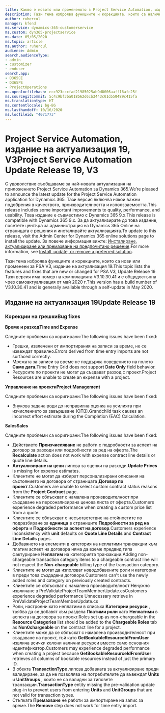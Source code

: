 ```yaml
---
title: Какво е новото или промененото в Project Service Automation, издание на актуализация 19, V3
description: Тази тема изброява функциите и корекциите, които са налични в Project Service Automation V3, издание на актуализация 19, V3.
author: ruhercul
manager: kfend
ms.service: dynamics-365-customerservice
ms.custom: dyn365-projectservice
ms.date: 05/05/2020
ms.topic: article
ms.author: ruhercul
audience: Admin
search.audienceType:
- admin
- customizer
- enduser
search.app:
- D365CE
- D365PS
- ProjectOperations
ms.openlocfilehash: ecc923cccfad21985025ab9d8006aaff16afc25f
ms.sourcegitcommit: 5c4c9bf3ba018562d6cb3443c01d550489c415fa
ms.translationtype: HT
ms.contentlocale: bg-BG
ms.lasthandoff: 10/16/2020
ms.locfileid: "4071773"
---
```

# <a name="project-service-automation-update-release-19-v3"></a><span data-ttu-id="94b41-103">Project Service Automation, издание на актуализация 19, V3</span><span class="sxs-lookup"><span data-stu-id="94b41-103">Project Service Automation Update Release 19, V3</span></span>

<span data-ttu-id="94b41-104">С удоволствие съобщаваме за най-новата актуализация на приложението Project Service Automation за Dynamics 365.</span><span class="sxs-lookup"><span data-stu-id="94b41-104">We’re pleased to announce the latest update for the Project Service Automation application for Dynamics 365.</span></span> <span data-ttu-id="94b41-105">Тази версия включва някои важни подобрения в качеството, производителността и използваемостта.</span><span class="sxs-lookup"><span data-stu-id="94b41-105">This release includes some important improvements to quality, performance, and usability.</span></span> <span data-ttu-id="94b41-106">Това издание е съвместимо с Dynamics 365 9.x.</span><span class="sxs-lookup"><span data-stu-id="94b41-106">This release is compatible with Dynamics 365 9.x.</span></span> <span data-ttu-id="94b41-107">За да актуализирате до това издание, посетете центъра за администрация на Dynamics 365 Online на страницата с решения и инсталирайте актуализацията.</span><span class="sxs-lookup"><span data-stu-id="94b41-107">To update to this release, visit the Admin Center for Dynamics 365 online solutions page to install the update.</span></span> <span data-ttu-id="94b41-108">За повече информация вижте: [Инсталиране, актуализиране или премахване на предпочитано решение](https://docs.microsoft.com/power-platform/admin/install-remove-preferred-solution).</span><span class="sxs-lookup"><span data-stu-id="94b41-108">For more information, see [Install, update, or remove a preferred solution](https://docs.microsoft.com/power-platform/admin/install-remove-preferred-solution).</span></span>

<span data-ttu-id="94b41-109">Тази тема изброява функциите и корекциите, които са нови или променени за PSA V3, издание на актуализация 19.</span><span class="sxs-lookup"><span data-stu-id="94b41-109">This topic lists the features and fixes that are new or changed for PSA V3, Update Release 19.</span></span> <span data-ttu-id="94b41-110">Тази версия има номер на компилацията V3.10.30.41 и е общодостъпна чрез самоактуализация от май 2020 г.</span><span class="sxs-lookup"><span data-stu-id="94b41-110">This version has a build number of V3.10.30.41 and is generally available through a self-update in May 2020.</span></span>

## <a name="update-release-19"></a><span data-ttu-id="94b41-111">Издание на актуализация 19</span><span class="sxs-lookup"><span data-stu-id="94b41-111">Update Release 19</span></span>

### <a name="bug-fixes"></a><span data-ttu-id="94b41-112">Корекции на грешки</span><span class="sxs-lookup"><span data-stu-id="94b41-112">Bug fixes</span></span>

<span data-ttu-id="94b41-113">**Време и разход**</span><span class="sxs-lookup"><span data-stu-id="94b41-113">**Time and Expense**</span></span>

<span data-ttu-id="94b41-114">Следните проблеми са коригирани:</span><span class="sxs-lookup"><span data-stu-id="94b41-114">The following issues have been fixed:</span></span> 

- <span data-ttu-id="94b41-115">Грешки, извлечени от импортирания на записи за време, не се извеждат правилно.</span><span class="sxs-lookup"><span data-stu-id="94b41-115">Errors derived from time entry imports are not surfaced correctly.</span></span>
- <span data-ttu-id="94b41-116">Мрежата за записи за време не поддържа поведението на полето **Само дата**.</span><span class="sxs-lookup"><span data-stu-id="94b41-116">Time Entry Grid does not support **Date Only** field behavior.</span></span>
- <span data-ttu-id="94b41-117">Ресурсите по проекти не могат да създават разход с проект.</span><span class="sxs-lookup"><span data-stu-id="94b41-117">Project Resources are unable to create an expense with a project.</span></span>

<span data-ttu-id="94b41-118">**Управление на проекти**</span><span class="sxs-lookup"><span data-stu-id="94b41-118">**Project Management**</span></span>

<span data-ttu-id="94b41-119">Следните проблеми са коригирани:</span><span class="sxs-lookup"><span data-stu-id="94b41-119">The following issues have been fixed:</span></span> 

-  <span data-ttu-id="94b41-120">Внукова задача води до неправилна оценка на усилията при изчислението за завършване (ОПЗ).</span><span class="sxs-lookup"><span data-stu-id="94b41-120">Grandchild task causes an incorrect effort estimate during the Completion (EAC) Calculation.</span></span>

<span data-ttu-id="94b41-121">**Sales**</span><span class="sxs-lookup"><span data-stu-id="94b41-121">**Sales**</span></span>

<span data-ttu-id="94b41-122">Следните проблеми са коригирани:</span><span class="sxs-lookup"><span data-stu-id="94b41-122">The following issues have been fixed:</span></span> 

- <span data-ttu-id="94b41-123">Действието **Преизчисляване** не работи с подробности за аспект на договор за разходи или подробности за ред на оферта.</span><span class="sxs-lookup"><span data-stu-id="94b41-123">The **Recalculate** action does not work with expense contract line details or quote line details.</span></span>
- <span data-ttu-id="94b41-124">**Актуализиране на цени** липсва за оценки на разходи.</span><span class="sxs-lookup"><span data-stu-id="94b41-124">**Update Prices** is missing for expense estimates.</span></span>
-  <span data-ttu-id="94b41-125">Клиентите не могат да избират персонализирани описания на състоянието на договора от страницата **Договор по проект**.</span><span class="sxs-lookup"><span data-stu-id="94b41-125">Customers are unable to select custom contract status reasons from the **Project Contract** page.</span></span>
- <span data-ttu-id="94b41-126">Клиентите се сблъскват с намалена производителност при създаване на персонализирана ценова листа от оферта.</span><span class="sxs-lookup"><span data-stu-id="94b41-126">Customers experience degraded performance when creating a custom price list from a quote.</span></span>
- <span data-ttu-id="94b41-127">Клиентите се сблъскват с несъответствие на стойностите по подразбиране за **единица** в страниците **Подробности за ред на оферта** и **Подробности за аспект на договор**.</span><span class="sxs-lookup"><span data-stu-id="94b41-127">Customers experience inconsistency with **unit** defaults on **Quote Line Details** and **Contract Line Details** pages.</span></span>
- <span data-ttu-id="94b41-128">Добавянето на елементи в категория на неплатими транзакции към платим аспект на договора няма да вземе предвид типа фактуриране **Неплатим** на категорията транзакции.</span><span class="sxs-lookup"><span data-stu-id="94b41-128">Adding non-chargeable transaction category items to a chargeable contract line will not respect the **Non-chargeable** billing type of the transaction category.</span></span>
- <span data-ttu-id="94b41-129">Клиентите не могат да използват новодобавените роли и категории в преди това създадени договори.</span><span class="sxs-lookup"><span data-stu-id="94b41-129">Customers can't use the newly added roles and category on previously created contracts.</span></span>
- <span data-ttu-id="94b41-130">Клиентите се сблъскват с намалена производителност Ненужно извличане в PreValidateProjectTeamMemberUpdate.cs</span><span class="sxs-lookup"><span data-stu-id="94b41-130">Customers experience degraded performance Unnecessary retrieve in PreValidateProjectTeamMemberUpdate.cs</span></span>
- <span data-ttu-id="94b41-131">Роли, настроени като неплатими в списъка **Категории ресурси** , трябва да се добавят към раздела **Платими роли** като **Неплатими** в аспекта на договора за проект.</span><span class="sxs-lookup"><span data-stu-id="94b41-131">Roles set up as non-chargeable in the **Resource Categories** list should be added to the **Chargeable Roles** tab as **Non0chargeable** on the contract line for a project.</span></span>
- <span data-ttu-id="94b41-132">Клиентите може да се сблъскат с намалена производителност при създаване на проект, тъй като **GetBookableResourceIdFromUser** извлича всички колони налични ресурси вместо само основния идентификатор.</span><span class="sxs-lookup"><span data-stu-id="94b41-132">Customers may experience degraded performance when creating a project because **GetBookableResourceIdFromUser** retrieves all columns of bookable resources instead of just the primary ID.</span></span>
- <span data-ttu-id="94b41-133">В обекта **TransactionType** липсва добавката за актуализиране преди валидиране, за да не позволява на потребителите да въвеждат **Units** и **UnitGroups** , които не са валидни за типовете транзакции.</span><span class="sxs-lookup"><span data-stu-id="94b41-133">**TransactionType** entity missing the pre-validation update plug-in to prevent users from entering **Units** and **UnitGroups** that are not valid for transaction types.</span></span>
- <span data-ttu-id="94b41-134">Стъпката **Премахване** не работи за импортиране на запис за време.</span><span class="sxs-lookup"><span data-stu-id="94b41-134">The **Remove** step does not work for time entry import.</span></span>
